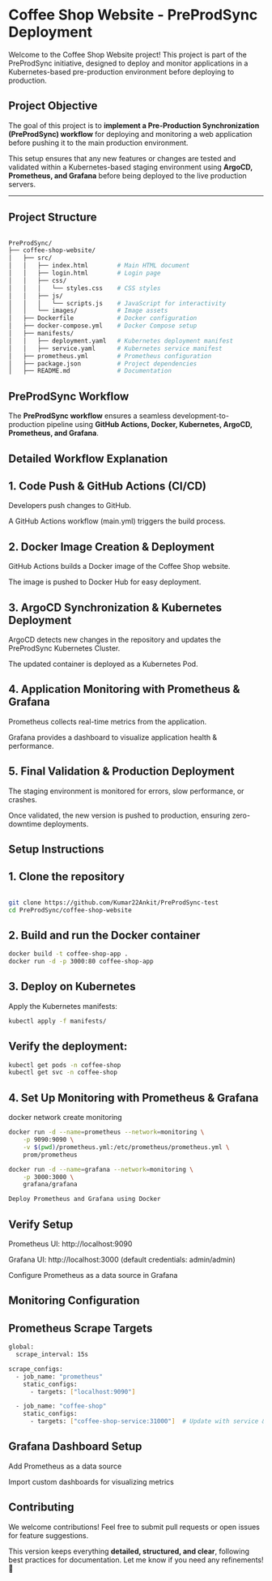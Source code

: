# Coffee Shop Website - PreProdSync Deployment
Welcome to the Coffee Shop Website project! This project is part of the PreProdSync initiative, designed to deploy and monitor applications in a Kubernetes-based pre-production environment before deploying to production.

## Project Objective

The goal of this project is to **implement a Pre-Production Synchronization (PreProdSync) workflow** for deploying and monitoring a web application before pushing it to the main production environment.  

This setup ensures that any new features or changes are tested and validated within a Kubernetes-based staging environment using **ArgoCD, Prometheus, and Grafana** before being deployed to the live production servers.  

---

## Project Structure

```sh

PreProdSync/
├── coffee-shop-website/
│   ├── src/
│   │   ├── index.html        # Main HTML document
│   │   ├── login.html        # Login page
│   │   ├── css/
│   │   │   └── styles.css    # CSS styles
│   │   ├── js/
│   │   │   └── scripts.js    # JavaScript for interactivity
│   │   └── images/           # Image assets
│   ├── Dockerfile            # Docker configuration
│   ├── docker-compose.yml    # Docker Compose setup
│   ├── manifests/
│   │   ├── deployment.yaml   # Kubernetes deployment manifest
│   │   ├── service.yaml      # Kubernetes service manifest
│   ├── prometheus.yml        # Prometheus configuration
│   ├── package.json          # Project dependencies
│   ├── README.md             # Documentation

```
## PreProdSync Workflow

The **PreProdSync workflow** ensures a seamless development-to-production pipeline using **GitHub Actions, Docker, Kubernetes, ArgoCD, Prometheus, and Grafana**.


## Detailed Workflow Explanation

## 1. Code Push & GitHub Actions (CI/CD)

Developers push changes to GitHub.

A GitHub Actions workflow (main.yml) triggers the build process.

## 2. Docker Image Creation & Deployment

GitHub Actions builds a Docker image of the Coffee Shop website.

The image is pushed to Docker Hub for easy deployment.

## 3. ArgoCD Synchronization & Kubernetes Deployment

ArgoCD detects new changes in the repository and updates the PreProdSync Kubernetes Cluster.

The updated container is deployed as a Kubernetes Pod.

## 4. Application Monitoring with Prometheus & Grafana

Prometheus collects real-time metrics from the application.

Grafana provides a dashboard to visualize application health & performance.

## 5. Final Validation & Production Deployment

The staging environment is monitored for errors, slow performance, or crashes.

Once validated, the new version is pushed to production, ensuring zero-downtime deployments.



## Setup Instructions

## 1. Clone the repository
```bash

git clone https://github.com/Kumar22Ankit/PreProdSync-test
cd PreProdSync/coffee-shop-website
```
## 2. Build and run the Docker container
```sh
docker build -t coffee-shop-app .
docker run -d -p 3000:80 coffee-shop-app
```
## 3. Deploy on Kubernetes

Apply the Kubernetes manifests:
```sh
kubectl apply -f manifests/
```
## Verify the deployment:
```sh
kubectl get pods -n coffee-shop
kubectl get svc -n coffee-shop
```
## 4. Set Up Monitoring with Prometheus & Grafana

docker network create monitoring
```sh
docker run -d --name=prometheus --network=monitoring \
    -p 9090:9090 \
    -v $(pwd)/prometheus.yml:/etc/prometheus/prometheus.yml \
    prom/prometheus

docker run -d --name=grafana --network=monitoring \
    -p 3000:3000 \
    grafana/grafana

Deploy Prometheus and Grafana using Docker
```
## Verify Setup

Prometheus UI: http://localhost:9090

Grafana UI: http://localhost:3000 (default credentials: admin/admin)

Configure Prometheus as a data source in Grafana

## Monitoring Configuration

## Prometheus Scrape Targets
```sh
global:
  scrape_interval: 15s

scrape_configs:
  - job_name: "prometheus"
    static_configs:
      - targets: ["localhost:9090"]

  - job_name: "coffee-shop"
    static_configs:
      - targets: ["coffee-shop-service:31000"]  # Update with service & port
```
## Grafana Dashboard Setup

Add Prometheus as a data source

Import custom dashboards for visualizing metrics

## Contributing
We welcome contributions!
Feel free to submit pull requests or open issues for feature suggestions.

This version keeps everything **detailed, structured, and clear**, following best practices for documentation. Let me know if you need any refinements! 🚀
